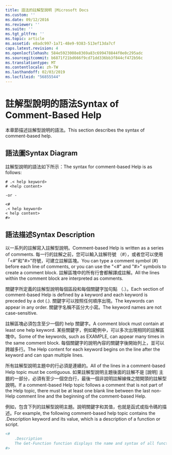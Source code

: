```yaml
---
title: 語法的註解型說明 |Microsoft Docs
ms.custom: ''
ms.date: 09/12/2016
ms.reviewer: ''
ms.suite: ''
ms.tgt_pltfrm: ''
ms.topic: article
ms.assetid: e8adc997-1a71-48e9-9383-513ef13da7cf
caps.latest.revision: 4
ms.openlocfilehash: 584e5923008e8369a83c699478844f0e0c295adc
ms.sourcegitcommit: b6871f21bd666f9cd71dd336bb3f844cf472b56c
ms.translationtype: MT
ms.contentlocale: zh-TW
ms.lasthandoff: 02/03/2019
ms.locfileid: "56855544"
---
```

# <a name="syntax-of-comment-based-help"></a><span data-ttu-id="0c6f5-102">註解型說明的語法</span><span class="sxs-lookup"><span data-stu-id="0c6f5-102">Syntax of Comment-Based Help</span></span>

<span data-ttu-id="0c6f5-103">本章節描述註解型說明的語法。</span><span class="sxs-lookup"><span data-stu-id="0c6f5-103">This section describes the syntax of comment-based help.</span></span>

## <a name="syntax-diagram"></a><span data-ttu-id="0c6f5-104">語法圖</span><span class="sxs-lookup"><span data-stu-id="0c6f5-104">Syntax Diagram</span></span>

 <span data-ttu-id="0c6f5-105">註解型說明的語法如下所示：</span><span class="sxs-lookup"><span data-stu-id="0c6f5-105">The syntax for comment-based Help is as follows:</span></span>

```
# .< help keyword>
# <help content>

-or -

<#
.< help keyword>
< help content>
#>
```

## <a name="syntax-description"></a><span data-ttu-id="0c6f5-106">語法描述</span><span class="sxs-lookup"><span data-stu-id="0c6f5-106">Syntax Description</span></span>

 <span data-ttu-id="0c6f5-107">以一系列的註解寫入註解型說明。</span><span class="sxs-lookup"><span data-stu-id="0c6f5-107">Comment-based Help is written as a series of comments.</span></span> <span data-ttu-id="0c6f5-108">每一行的註解之前，您可以輸入註解符號 （#），或者您可以使用 「\<#"和"#>"符號，可建立註解區塊。</span><span class="sxs-lookup"><span data-stu-id="0c6f5-108">You can type a comment symbol (#) before each line of comments, or you can use the "\<#" and "#>" symbols to create a comment block.</span></span> <span data-ttu-id="0c6f5-109">註解區塊中的所有行會都解譯成註解。</span><span class="sxs-lookup"><span data-stu-id="0c6f5-109">All the lines within the comment block are interpreted as comments.</span></span>

 <span data-ttu-id="0c6f5-110">關鍵字所定義的註解型說明每個區段和每個關鍵字加句點 （.）。</span><span class="sxs-lookup"><span data-stu-id="0c6f5-110">Each section of comment-based Help is defined by a keyword and each keyword is preceded by a dot (.).</span></span> <span data-ttu-id="0c6f5-111">關鍵字可以按照任何順序出現。</span><span class="sxs-lookup"><span data-stu-id="0c6f5-111">The keywords can appear in any order.</span></span> <span data-ttu-id="0c6f5-112">關鍵字名稱不區分大小寫。</span><span class="sxs-lookup"><span data-stu-id="0c6f5-112">The keyword names are not case-sensitive.</span></span>

 <span data-ttu-id="0c6f5-113">註解區塊必須包含至少一個的 help 關鍵字。</span><span class="sxs-lookup"><span data-stu-id="0c6f5-113">A comment block must contain at least one help keyword.</span></span> <span data-ttu-id="0c6f5-114">某些關鍵字，例如範例中，可以多次出現相同的註解區塊中。</span><span class="sxs-lookup"><span data-stu-id="0c6f5-114">Some of the keywords, such as EXAMPLE, can appear many times in the same comment block.</span></span> <span data-ttu-id="0c6f5-115">每個關鍵字的說明內容的關鍵字後開始列上，並可以跨越多行。</span><span class="sxs-lookup"><span data-stu-id="0c6f5-115">The Help content for each keyword begins on the line after the keyword and can span multiple lines.</span></span>

 <span data-ttu-id="0c6f5-116">所有註解型說明主題中的行必須是連續的。</span><span class="sxs-lookup"><span data-stu-id="0c6f5-116">All of the lines in a comment-based Help topic must be contiguous.</span></span> <span data-ttu-id="0c6f5-117">如果註解型說明主題後面的註解不是 [說明] 主題的一部分，必須有至少一個空白行，最後一個非說明註解線條之間開頭的註解型說明。</span><span class="sxs-lookup"><span data-stu-id="0c6f5-117">If a comment-based Help topic follows a comment that is not part of the Help topic, there must be at least one blank line between the last non-Help comment line and the beginning of the comment-based Help.</span></span>

 <span data-ttu-id="0c6f5-118">例如，包含下列的註解型說明主題。說明關鍵字和其值，也就是函式或指令碼的描述。</span><span class="sxs-lookup"><span data-stu-id="0c6f5-118">For example, the following comment-based help topic contains the .Description keyword and its value, which is a description of a function or script.</span></span>

```powershell
<#
    .Description
    The Get-Function function displays the name and syntax of all functions in the session.
#>
```